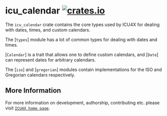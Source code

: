 # icu_calendar [![crates.io](https://img.shields.io/crates/v/icu_calendar)](https://crates.io/crates/icu_calendar)

The `icu_calendar` crate contains the core types used by ICU4X for dealing
with dates, times, and custom calendars.

The [`types`] module has a lot of common types for dealing with dates and times.

[`Calendar`] is a trait that allows one to define custom calendars, and [`Date`]
can represent dates for arbitrary calendars.

The [`iso`] and [`gregorian`] modules contain implementations for the ISO and
Gregorian calendars respectively.

## More Information

For more information on development, authorship, contributing etc. please visit [`ICU4X home page`](https://github.com/unicode-org/icu4x).
